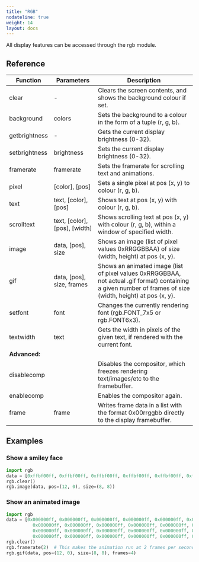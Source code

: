 ```yaml
---
title: "RGB"
nodateline: true
weight: 14
layout: docs
---
```


All display features can be accessed through the rgb module.

## Reference

| Function | Parameters | Description |
| --- | --- | --- |
| clear | - | Clears the screen contents, and shows the background colour if set. |
| background | colors | Sets the background to a colour in the form of a tuple (r, g, b). |
| getbrightness | - | Gets the current display brightness (0-32). |
| setbrightness | brightness | Sets the current display brightness (0-32). |
| framerate | framerate | Sets the framerate for scrolling text and animations. |
| pixel | [color], [pos] | Sets a single pixel at pos (x, y) to colour (r, g, b). |
| text | text, [color], [pos] | Shows text at pos (x, y) with colour (r, g, b). |
| scrolltext | text, [color], [pos], [width] | Shows scrolling text at pos (x, y) with colour (r, g, b), within a window of specified width. |
| image | data, [pos], size | Shows an image (list of pixel values 0xRRGGBBAA) of size (width, height) at pos (x, y). |
| gif | data, [pos], size, frames | Shows an animated image (list of pixel values 0xRRGGBBAA, not actual .gif format) containing a given number of frames of size (width, height) at pos (x, y). |
| setfont | font | Changes the currently rendering font (rgb.FONT_7x5 or rgb.FONT6x3). |
| textwidth | text | Gets the width in pixels of the given text, if rendered with the current font. |
| **Advanced:** |  |  |
| disablecomp |  | Disables the compositor, which freezes rendering text/images/etc to the framebuffer. |
| enablecomp |  | Enables the compositor again. |
| frame | frame | Writes frame data in a list with the format 0x00rrggbb directly to the display framebuffer. |

## Examples

### Show a smiley face
```python
import rgb
data = [0xffbf00ff, 0xffbf00ff, 0xffbf00ff, 0xffbf00ff, 0xffbf00ff, 0xffbf00ff, 0xffbf00ff, 0xffbf00ff, 0xffbf00ff, 0xffbf00ff, 0xffbf00ff, 0xffbf00ff, 0xffbf00ff, 0xffbf00ff, 0xffbf00ff, 0xffbf00ff, 0xffbf00ff, 0xffbf00ff, 0x000000ff, 0xffbf00ff, 0xffbf00ff, 0x000000ff, 0xffbf00ff, 0xffbf00ff, 0xffbf00ff, 0xffbf00ff, 0x000000ff, 0xffbf00ff, 0xffbf00ff, 0x000000ff, 0xffbf00ff, 0xffbf00ff, 0xffbf00ff, 0xffbf00ff, 0xffbf00ff, 0xffbf00ff, 0xffbf00ff, 0xffbf00ff, 0xffbf00ff, 0xffbf00ff, 0xffbf00ff, 0xffbf00ff, 0x000000ff, 0xffbf00ff, 0xffbf00ff, 0x000000ff, 0xffbf00ff, 0xffbf00ff, 0xffbf00ff, 0xffbf00ff, 0xffbf00ff, 0x000000ff, 0x000000ff, 0xffbf00ff, 0xffbf00ff, 0xffbf00ff, 0xffbf00ff, 0xffbf00ff, 0xffbf00ff, 0xffbf00ff, 0xffbf00ff, 0xffbf00ff, 0xffbf00ff, 0xffbf00ff]
rgb.clear()
rgb.image(data, pos=(12, 0), size=(8, 8))
```

### Show an animated image
```python
import rgb
data = [0x000000ff, 0x000000ff, 0x000000ff, 0x000000ff, 0x000000ff, 0x000000ff, 0x000000ff, 0x000000ff, 0x000000ff, 0x808080ff, 0x808080ff, 0x808080ff, 0x808080ff, 0x808080ff, 0x808080ff, 0x000000ff, 0x808080ff, 0x000000ff, 0x000000ff, 0x000000ff, 0x000000ff, 0x000000ff, 0x000000ff, 0x808080ff, 0x000000ff, 0x000000ff, 0x808080ff, 0x808080ff, 0x808080ff, 0x808080ff, 0x000000ff, 0x000000ff, 0x000000ff, 0x808080ff, 0x000000ff, 0x000000ff, 0x000000ff, 0x000000ff, 0x808080ff, 0x000000ff, 0x000000ff, 0x000000ff, 0x000000ff, 0x808080ff, 0x808080ff, 0x000000ff, 0x000000ff, 0x000000ff, 0x000000ff, 0x000000ff, 0x808080ff, 0x000000ff, 0x000000ff, 0x808080ff, 0x000000ff, 0x000000ff, 0x000000ff, 0x000000ff, 0x000000ff, 0x000000ff, 0x000000ff, 0x000000ff, 0x000000ff, 0x000000ff,
          0x000000ff, 0x000000ff, 0x000000ff, 0x000000ff, 0x000000ff, 0x000000ff, 0x000000ff, 0x000000ff, 0x000000ff, 0x808080ff, 0x808080ff, 0x808080ff, 0x808080ff, 0x808080ff, 0x808080ff, 0x000000ff, 0x808080ff, 0x000000ff, 0x000000ff, 0x000000ff, 0x000000ff, 0x000000ff, 0x000000ff, 0x808080ff, 0x000000ff, 0x000000ff, 0x808080ff, 0x808080ff, 0x808080ff, 0x808080ff, 0x000000ff, 0x000000ff, 0x000000ff, 0x808080ff, 0x000000ff, 0x000000ff, 0x000000ff, 0x000000ff, 0x808080ff, 0x000000ff, 0x000000ff, 0x000000ff, 0x000000ff, 0xffffffff, 0xffffffff, 0x000000ff, 0x000000ff, 0x000000ff, 0x000000ff, 0x000000ff, 0xffffffff, 0x000000ff, 0x000000ff, 0xffffffff, 0x000000ff, 0x000000ff, 0x000000ff, 0x000000ff, 0x000000ff, 0x000000ff, 0x000000ff, 0x000000ff, 0x000000ff, 0x000000ff,
          0x000000ff, 0x000000ff, 0x000000ff, 0x000000ff, 0x000000ff, 0x000000ff, 0x000000ff, 0x000000ff, 0x000000ff, 0x808080ff, 0x808080ff, 0x808080ff, 0x808080ff, 0x808080ff, 0x808080ff, 0x000000ff, 0x808080ff, 0x000000ff, 0x000000ff, 0x000000ff, 0x000000ff, 0x000000ff, 0x000000ff, 0x808080ff, 0x000000ff, 0x000000ff, 0xffffffff, 0xffffffff, 0xffffffff, 0xffffffff, 0x000000ff, 0x000000ff, 0x000000ff, 0xffffffff, 0x000000ff, 0x000000ff, 0x000000ff, 0x000000ff, 0xffffffff, 0x000000ff, 0x000000ff, 0x000000ff, 0x000000ff, 0xffffffff, 0xffffffff, 0x000000ff, 0x000000ff, 0x000000ff, 0x000000ff, 0x000000ff, 0xffffffff, 0x000000ff, 0x000000ff, 0xffffffff, 0x000000ff, 0x000000ff, 0x000000ff, 0x000000ff, 0x000000ff, 0x000000ff, 0x000000ff, 0x000000ff, 0x000000ff, 0x000000ff,
          0x000000ff, 0x000000ff, 0x000000ff, 0x000000ff, 0x000000ff, 0x000000ff, 0x000000ff, 0x000000ff, 0x000000ff, 0xffffffff, 0xffffffff, 0xffffffff, 0xffffffff, 0xffffffff, 0xffffffff, 0x000000ff, 0xffffffff, 0x000000ff, 0x000000ff, 0x000000ff, 0x000000ff, 0x000000ff, 0x000000ff, 0xffffffff, 0x000000ff, 0x000000ff, 0xffffffff, 0xffffffff, 0xffffffff, 0xffffffff, 0x000000ff, 0x000000ff, 0x000000ff, 0xffffffff, 0x000000ff, 0x000000ff, 0x000000ff, 0x000000ff, 0xffffffff, 0x000000ff, 0x000000ff, 0x000000ff, 0x000000ff, 0xffffffff, 0xffffffff, 0x000000ff, 0x000000ff, 0x000000ff, 0x000000ff, 0x000000ff, 0xffffffff, 0x000000ff, 0x000000ff, 0xffffffff, 0x000000ff, 0x000000ff, 0x000000ff, 0x000000ff, 0x000000ff, 0x000000ff, 0x000000ff, 0x000000ff, 0x000000ff, 0x000000ff]
rgb.clear()
rgb.framerate(2)  # This makes the animation run at 2 frames per second
rgb.gif(data, pos=(12, 0), size=(8, 8), frames=4)
```